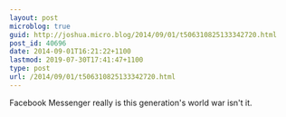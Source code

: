 ```yaml
---
layout: post
microblog: true
guid: http://joshua.micro.blog/2014/09/01/t506310825133342720.html
post_id: 40696
date: 2014-09-01T16:21:22+1100
lastmod: 2019-07-30T17:41:47+1100
type: post
url: /2014/09/01/t506310825133342720.html
---
```

Facebook Messenger really is this generation's world war isn't it.
